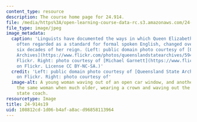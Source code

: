 ```yaml
---
content_type: resource
description: The course home page for 24.914.
file: /media/https%3A/open-learning-course-data-rc.s3.amazonaws.com/24-914-language-variation-and-change-spring-2019/108812cd1d06b4afa8acd96858113964_24-914s19.jpg
file_type: image/jpeg
image_metadata:
  caption: 'Linguists have documented the ways in which Queen Elizabeth II''s accent,
    often regarded as a standard for formal spoken English, changed over the first
    six decades of her reign. (Left: public domain photo courtesy of [Queensland State
    Archives](https://www.flickr.com/photos/queenslandstatearchives/5948493361/) on
    Flickr. Right: photo courtesy of [Michael Garnett](https://www.flickr.com/photos/mikepaws/14158876579/)
    on Flickr. License CC BY-NC-SA.)'
  credit: 'Left: public domain photo courtesy of [Queensland State Archives](https://www.flickr.com/photos/queenslandstatearchives/5948493361/)
    on Flickr. Right: photo courtesy of'
  image-alt: A young woman waving out of an open car window, and another image of
    the same woman when much older, wearing a crown and waving out the window of a
    state coach.
resourcetype: Image
title: 24-914s19
uid: 108812cd-1d06-b4af-a8ac-d96858113964
---
```

